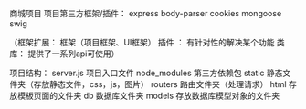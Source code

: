 商城项目
项目第三方框架/插件：
express
body-parser
cookies
mongoose
swig

（框架扩展：
框架（项目框架、UI框架）
插件 ： 有针对性的解决某个功能
类库：  提供了一系列api可使用）



项目结构：
server.js      项目入口文件
node_modules   第三方依赖包
static         静态文件夹（存放静态文件，css，js，图片）
routers        路由文件夹（处理请求）
html           存放模板页面的文件夹
db             数据库文件夹
models         存放数据库模型对象的文件夹









